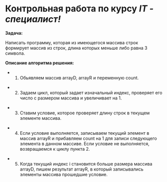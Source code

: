  # Контрольная работа по курсу _**IT - специалист!**_

**Задача:**

Написать программу, которая из имеющегося массива строк формирует массив из строк, длина которых меньше либо равна 3 символа. 

**Описание алгоритма решения:**

* 1. Обьявляем массив arrayD, arrayR и переменную count.
<p>

* 2. Задаем цикл, который задает изначальный индекс, проверяет его число с размером массива и увеличивает на 1. 
<p>

* 3. Ставим условие, которое проверяет длину строк в текущем элементе массива.
<p>

* 4. Если условие выполняется, записываем текущий элемент в массив arrayR и прибавляем count на 1 для записи следующего элемента в данном массиве. Если условие не выполняется, возвращаемся к циклу пункта 2.
<p>

* 5. Когда текущий индекс i становится больше размера массива arrayD, пишем результат arrayR, в который записывались элементы массива прошедшие условие.
